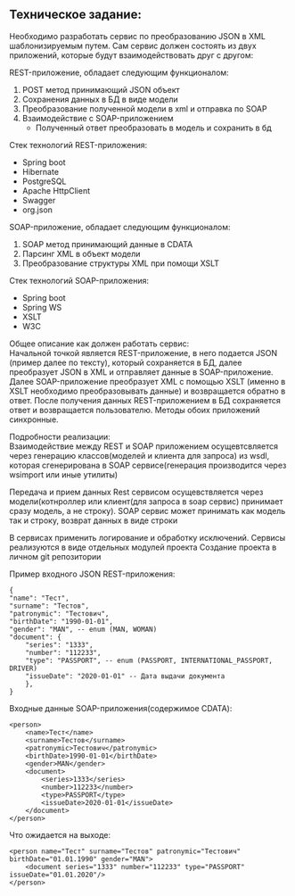 ## Техническое задание:
Необходимо разработать сервис по преобразованию JSON в XML шаблонизируемым путем.
Сам сервис должен состоять из двух приложений, которые будут взаимодействовать друг с другом:

REST-приложение, обладает следующим функционалом:
1. POST метод принимающий JSON объект
2. Сохранения данных в БД в виде модели
3. Преобразование полученной модели в xml и отправка по SOAP
4. Взаимодействие с SOAP-приложением
    * Полученный ответ преобразовать в модель и сохранить в бд

Стек технологий REST-приложения:
* Spring boot
* Hibernate
* PostgreSQL
* Apache HttpClient
* Swagger
* org.json

SOAP-приложение, обладает следующим функционалом:
1. SOAP метод принимающий данные в CDATA
2. Парсинг XML в объект модели
3. Преобразование структуры XML при помощи XSLT

Стек технологий SOAP-приложения:
* Spring boot
* Spring WS
* XSLT
* W3C


Общее описание как должен работать сервис: \
Начальной точкой является REST-приложение, в него подается JSON (пример далее по тексту), который сохраняется в БД, далее преобразует JSON в XML и отправляет данные в SOAP-приложение. Далее SOAP-приложение преобразует XML с помощью XSLT (именно в XSLT необходимо преобразовывать данные) и возвращается обратно в ответ. После получения данных REST-приложением в БД сохраняется ответ и возвращается пользователю. Методы обоих приложений синхронные.

Подробности реализации: \
Взаимодействие между REST и SOAP приложением осущевтсвляется через генерацию классов(моделей и клиента для запроса) из wsdl, которая сгенерирована в SOAP сервисе(генерация производится через wsimport или иные утилиты)

Передача и прием данных Rest сервисом осущевствляется через модели(котнроллер или клиент(для запроса в soap сервис) принимает сразу модель, а не строку).
SOAP сервис может принимать как модель так и строку, возврат данных в виде строки

В сервисах применить логирование и обработку исключений.
Сервисы реализуются в виде отдельных модулей проекта
Создание проекта в личном git репозитории

Пример входного JSON REST-приложения:

    {
    "name": "Тест",
    "surname": "Тестов",
    "patronymic": "Тестович",
    "birthDate": "1990-01-01",
    "gender": "MAN", -- enum (MAN, WOMAN)
    "document": {
        "series": "1333",
        "number": "112233",
        "type": "PASSPORT", -- enum (PASSPORT, INTERNATIONAL_PASSPORT, DRIVER)
        "issueDate": "2020-01-01" -- Дата выдачи документа
        },
    }

Входные данные SOAP-приложения(содержимое CDATA):

    <person>
        <name>Тест</name>
        <surname>Тестов</surname>
        <patronymic>Тестович</patronymic>
        <birthDate>1990-01-01</birthDate>
        <gender>MAN</gender>
        <document>
            <series>1333</series>
            <number>112233</number>
            <type>PASSPORT</type>
            <issueDate>2020-01-01</issueDate>
        </document>
    </person>

Что ожидается на выходе:

    <person name="Тест" surname="Тестов" patronymic="Тестович" birthDate="01.01.1990" gender="MAN">
        <document series="1333" number="112233" type="PASSPORT" issueDate="01.01.2020"/>
    </person>